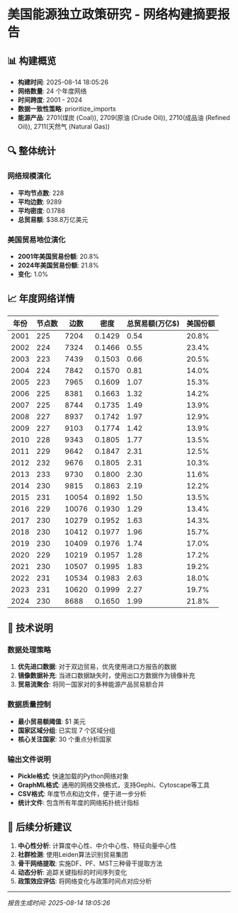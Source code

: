 # 美国能源独立政策研究 - 网络构建摘要报告

## 📊 构建概览

- **构建时间**: 2025-08-14 18:05:26
- **网络数量**: 24 个年度网络
- **时间跨度**: 2001 - 2024
- **数据一致性策略**: prioritize_imports
- **能源产品**: 2701(煤炭 (Coal)), 2709(原油 (Crude Oil)), 2710(成品油 (Refined Oil)), 2711(天然气 (Natural Gas))

## 🔍 整体统计


### 网络规模演化
- **平均节点数**: 228
- **平均边数**: 9289
- **平均密度**: 0.1788
- **总贸易额**: $38.8万亿美元

### 美国贸易地位演化
- **2001年美国贸易份额**: 20.8%
- **2024年美国贸易份额**: 21.8%
- **变化**: 1.0%

## 📈 年度网络详情

| 年份 | 节点数 | 边数 | 密度 | 总贸易额(万亿$) | 美国份额 |
|------|--------|------|------|----------------|----------|
| 2001 | 225 | 7204 | 0.1429 | 0.54 | 20.8% |
| 2002 | 224 | 7324 | 0.1466 | 0.55 | 23.4% |
| 2003 | 223 | 7439 | 0.1503 | 0.66 | 20.5% |
| 2004 | 224 | 7842 | 0.1570 | 0.81 | 14.0% |
| 2005 | 223 | 7965 | 0.1609 | 1.07 | 15.3% |
| 2006 | 225 | 8381 | 0.1663 | 1.32 | 14.2% |
| 2007 | 225 | 8744 | 0.1735 | 1.49 | 13.9% |
| 2008 | 227 | 8937 | 0.1742 | 1.97 | 12.9% |
| 2009 | 227 | 9103 | 0.1774 | 1.42 | 13.9% |
| 2010 | 228 | 9343 | 0.1805 | 1.77 | 13.5% |
| 2011 | 229 | 9642 | 0.1847 | 2.31 | 12.5% |
| 2012 | 232 | 9676 | 0.1805 | 2.31 | 10.3% |
| 2013 | 233 | 9730 | 0.1800 | 2.30 | 11.6% |
| 2014 | 230 | 9815 | 0.1863 | 2.19 | 12.2% |
| 2015 | 231 | 10054 | 0.1892 | 1.50 | 13.5% |
| 2016 | 229 | 10076 | 0.1930 | 1.29 | 13.4% |
| 2017 | 230 | 10279 | 0.1952 | 1.63 | 14.3% |
| 2018 | 230 | 10412 | 0.1977 | 1.96 | 15.7% |
| 2019 | 230 | 10409 | 0.1976 | 1.74 | 17.0% |
| 2020 | 229 | 10219 | 0.1957 | 1.28 | 17.2% |
| 2021 | 230 | 10507 | 0.1995 | 1.83 | 19.2% |
| 2022 | 231 | 10534 | 0.1983 | 2.63 | 18.0% |
| 2023 | 231 | 10620 | 0.1999 | 2.27 | 19.7% |
| 2024 | 230 | 8688 | 0.1650 | 1.99 | 21.8% |


## 🔧 技术说明

### 数据处理策略
1. **优先进口数据**: 对于双边贸易，优先使用进口方报告的数据
2. **镜像数据补充**: 当进口数据缺失时，使用出口方数据作为镜像补充
3. **贸易流聚合**: 将同一国家对的多种能源产品贸易额合并

### 数据质量控制
- **最小贸易额阈值**: $1 美元
- **国家区域分组**: 已实现 7 个区域分组
- **核心关注国家**: 30 个重点分析国家

### 输出文件说明
- **Pickle格式**: 快速加载的Python网络对象
- **GraphML格式**: 通用的网络交换格式，支持Gephi、Cytoscape等工具
- **CSV格式**: 年度节点和边文件，便于进一步分析
- **统计文件**: 包含所有年度的网络拓扑统计指标

## 🚀 后续分析建议

1. **中心性分析**: 计算度中心性、中介中心性、特征向量中心性
2. **社群检测**: 使用Leiden算法识别贸易集团
3. **骨干网络提取**: 实施DF、PF、MST三种骨干提取方法
4. **动态分析**: 追踪关键指标的时间序列变化
5. **政策效应评估**: 将网络变化与政策时间点对应分析

---
*报告生成时间: 2025-08-14 18:05:26*
